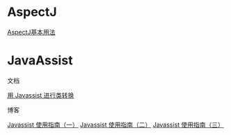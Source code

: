 # AspectJ

[AspectJ基本用法](https://www.jianshu.com/p/27b997677149)

# JavaAssist

文档

[用 Javassist 进行类转换](https://www.ibm.com/developerworks/cn/java/j-dyn0916/index.html)

博客

[Javassist 使用指南（一）](https://www.jianshu.com/p/43424242846b)
[Javassist 使用指南（二）](https://www.jianshu.com/p/b9b3ff0e1bf8)
[Javassist 使用指南（三）](https://www.jianshu.com/p/7803ffcc81c8)